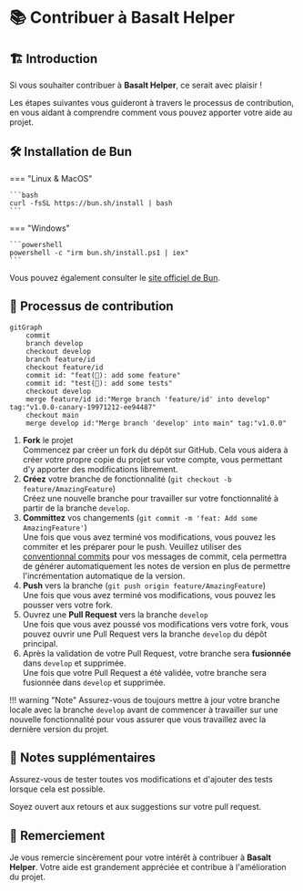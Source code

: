 # **📚 Contribuer à Basalt Helper**

## **🏗️ Introduction**

Si vous souhaiter contribuer à **Basalt Helper**, ce serait avec plaisir !

Les étapes suivantes vous guideront à travers le processus de contribution, en vous aidant à comprendre comment vous pouvez apporter votre aide au projet.

## **🛠️ Installation de Bun**

=== "Linux & MacOS"

    ```bash
    curl -fsSL https://bun.sh/install | bash
    ```

=== "Windows"

    ```powershell
    powershell -c "irm bun.sh/install.ps1 | iex"
    ```

Vous pouvez également consulter le [site officiel de Bun](https://bun.sh).


## **🔄 Processus de contribution**

```mermaid
gitGraph
    commit
    branch develop
    checkout develop
    branch feature/id
    checkout feature/id
    commit id: "feat(🚀): add some feature"
    commit id: "test(🧪): add some tests"
    checkout develop
    merge feature/id id:"Merge branch 'feature/id' into develop" tag:"v1.0.0-canary-19971212-ee94487"
    checkout main
    merge develop id:"Merge branch 'develop' into main" tag:"v1.0.0"
```

1. **Fork** le projet  
   Commencez par créer un fork du dépôt sur GitHub. Cela vous aidera à créer votre propre copie du projet sur votre compte, vous permettant d'y apporter des modifications librement.
2. **Créez** votre branche de fonctionnalité (`git checkout -b feature/AmazingFeature`)  
    Créez une nouvelle branche pour travailler sur votre fonctionnalité à partir de la branche `develop`.
3. **Committez** vos changements (`git commit -m 'feat: Add some AmazingFeature'`)  
    Une fois que vous avez terminé vos modifications, vous pouvez les commiter et les préparer pour le push.
    Veuillez utiliser des [conventionnal commits](https://www.conventionalcommits.org/en/v1.0.0/) pour vos messages de commit, cela permettra de générer automatiquement les notes de version en plus de permettre l'incrémentation automatique de la version.
4. **Push** vers la branche (`git push origin feature/AmazingFeature`)  
    Une fois que vous avez terminé vos modifications, vous pouvez les pousser vers votre fork.
5. Ouvrez une **Pull Request** vers la branche `develop`  
    Une fois que vous avez poussé vos modifications vers votre fork, vous pouvez ouvrir une Pull Request vers la branche `develop` du dépôt principal.
6. Après la validation de votre Pull Request, votre branche sera **fusionnée** dans `develop` et supprimée.  
    Une fois que votre Pull Request a été validée, votre branche sera fusionnée dans `develop` et supprimée.


!!! warning "Note"
    Assurez-vous de toujours mettre à jour votre branche locale avec la branche `develop` avant de commencer à travailler sur une nouvelle fonctionnalité pour vous assurer que vous travaillez avec la dernière version du projet.

## **📝 Notes supplémentaires**

Assurez-vous de tester toutes vos modifications et d'ajouter des tests lorsque cela est possible.  

Soyez ouvert aux retours et aux suggestions sur votre pull request.

## **🙏 Remerciement**

Je vous remercie sincèrement pour votre intérêt à contribuer à **Basalt Helper**. Votre aide est grandement appréciée et contribue à l'amélioration du projet.

<script data-name="BMC-Widget"
    data-cfasync="false"
    src="https://cdnjs.buymeacoffee.com/1.0.0/widget.prod.min.js"
    data-id="necrelox"
    data-description="Support me on Buy me a coffee!"
    data-message="Merci de votre visite!"
    data-color="#5F7FFF"
    data-position="Right"
    data-x_margin="18"
    data-y_margin="22" />
